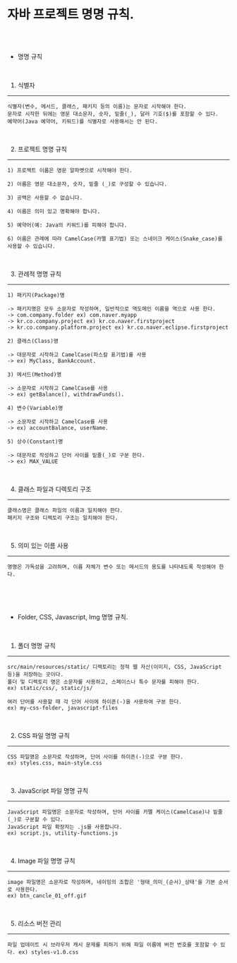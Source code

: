 # 자바 프로젝트 명명 규칙.

<br/><br/>

* 명명 규칙

<br/>

1. 식별자
---

```
식별자(변수, 메서드, 클래스, 패키지 등의 이름)는 문자로 시작해야 한다.
문자로 시작한 뒤에는 영문 대소문자, 숫자, 밑줄(_), 달러 기호($)를 포함할 수 있다.
예약어(Java 예약어, 키워드)를 식별자로 사용해서는 안 된다.
```

<br />

2. 프로젝트 명명 규칙
---

```
1) 프로젝트 이름은 영문 알파벳으로 시작해야 한다.

2) 이름은 영문 대소문자, 숫자, 밑줄 (_)로 구성할 수 있습니다.

3) 공백은 사용할 수 없습니다.

4) 이름은 의미 있고 명확해야 합니다.

5) 예약어(예: Java의 키워드)를 피해야 합니다.

6) 이름은 관례에 따라 CamelCase(카멜 표기법) 또는 스네이크 케이스(Snake_case)를 사용할 수 있습니다.
```

<br />

3. 관례적 명명 규칙
---

```
1) 패키지(Package)명

-> 패키지명은 모두 소문자로 작성하며, 일반적으로 역도메인 이름을 역으로 사용 한다.
-> com.company.folder ex) com.naver.myapp
-> kr.co.company.project ex) kr.co.naver.firstproject
-> kr.co.company.platform.project ex) kr.co.naver.eclipse.firstproject
```

```
2) 클래스(Class)명

-> 대문자로 시작하고 CamelCase(파스칼 표기법)를 사용
-> ex) MyClass, BankAccount.
```

```
3) 메서드(Method)명

-> 소문자로 시작하고 CamelCase를 사용
-> ex) getBalance(), withdrawFunds().
```

```
4) 변수(Variable)명

-> 소문자로 시작하고 CamelCase를 사용
-> ex) accountBalance, userName.
```

```
5) 상수(Constant)명

-> 대문자로 작성하고 단어 사이를 밑줄(_)로 구분 한다.
-> ex) MAX_VALUE
```

<br />

4. 클래스 파일과 디렉토리 구조
---

```
클래스명은 클래스 파일의 이름과 일치해야 한다.
패키지 구조와 디렉토리 구조는 일치해야 한다.
```

<br />

5. 의미 있는 이름 사용
---

```
명명은 가독성을 고려하며, 이름 자체가 변수 또는 메서드의 용도를 나타내도록 작성해야 한다.
```

<br /><br /><br />

* Folder, CSS, Javascript, Img 명명 규칙.

<br />

1. 폴더 명명 규칙
---

```
src/main/resources/static/ 디렉토리는 정적 웹 자산(이미지, CSS, JavaScript 등)을 저장하는 곳이다.
폴더 및 디렉토리 명은 소문자를 사용하고, 스페이스나 특수 문자를 피해야 한다.
ex) static/css/, static/js/

여러 단어를 사용할 때 각 단어 사이에 하이픈(-)을 사용하여 구분 한다.
ex) my-css-folder, javascript-files
```

<br />

2. CSS 파일 명명 규칙
---

```
CSS 파일명은 소문자로 작성하며, 단어 사이를 하이픈(-)으로 구분 한다.
ex) styles.css, main-style.css
```

<br />

3. JavaScript 파일 명명 규칙
---

```
JavaScript 파일명은 소문자로 작성하며, 단어 사이를 카멜 케이스(CamelCase)나 밑줄(_)로 구분할 수 있다.
JavaScript 파일 확장자는 .js를 사용합니다.
ex) script.js, utility-functions.js
```

<br />

4. Image 파일 명명 규칙
---

```
image 파일명은 소문자로 작성하며, 네이밍의 조합은 '형태_의미_(순서)_상태'을 기본 순서로 사용한다.
ex) btn_cancle_01_off.gif
```

<br />

5. 리소스 버전 관리
---

```
파일 업데이트 시 브라우저 캐시 문제를 피하기 위해 파일 이름에 버전 번호를 포함할 수 있다. ex) styles-v1.0.css
```
